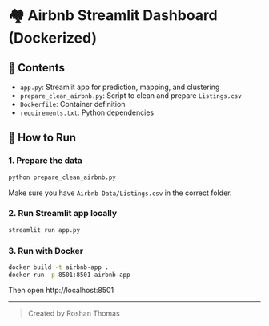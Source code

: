 # 🏘 Airbnb Streamlit Dashboard (Dockerized)

## 📂 Contents
- `app.py`: Streamlit app for prediction, mapping, and clustering
- `prepare_clean_airbnb.py`: Script to clean and prepare `Listings.csv`
- `Dockerfile`: Container definition
- `requirements.txt`: Python dependencies

## 🚀 How to Run

### 1. Prepare the data
```bash
python prepare_clean_airbnb.py
```

Make sure you have `Airbnb Data/Listings.csv` in the correct folder.

### 2. Run Streamlit app locally
```bash
streamlit run app.py
```

### 3. Run with Docker
```bash
docker build -t airbnb-app .
docker run -p 8501:8501 airbnb-app
```

Then open http://localhost:8501

---
> Created by Roshan Thomas